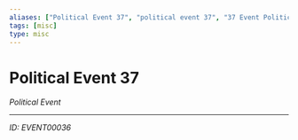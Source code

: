 ```yaml
---
aliases: ["Political Event 37", "political event 37", "37 Event Political"]
tags: [misc]
type: misc
---
```


# Political Event 37

*Political Event*

---
*ID: EVENT00036*